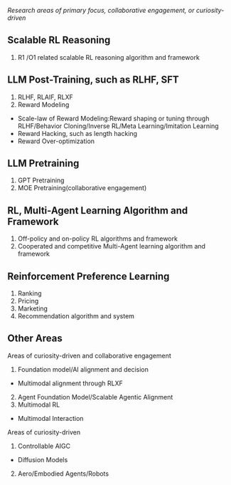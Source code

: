 *Research areas of primary focus, collaborative engagement, or curiosity-driven*

## Scalable RL Reasoning

1. R1 /O1 related scalable RL reasoning algorithm and framework

## LLM Post-Training, such as RLHF, SFT

1. RLHF, RLAIF, RLXF
2. Reward Modeling

- Scale-law of Reward Modeling:Reward shaping or tuning through RLHF/Behavior Cloning/Inverse RL/Meta Learning/Imitation Learning
- Reward Hacking, such as length hacking
- Reward Over-optimization

## LLM Pretraining

1. GPT Pretraining
2. MOE Pretraining(collaborative engagement)

## RL, Multi-Agent Learning Algorithm and Framework

1. Off-policy and on-policy RL algorithms and framework
2. Cooperated and competitive Multi-Agent learning algorithm and framework

## Reinforcement Preference Learning

1. Ranking
2. Pricing
3. Marketing
4. Recommendation algorithm and system

## Other Areas

Areas of curiosity-driven and collaborative engagement

1. Foundation model/AI alignment and decision

- Multimodal alignment through RLXF

2. Agent Foundation Model/Scalable Agentic Alignment
3. Multimodal RL

- Multimodal Interaction

Areas of curiosity-driven

1. Controllable AIGC

- Diffusion Models

2. Aero/Embodied Agents/Robots
